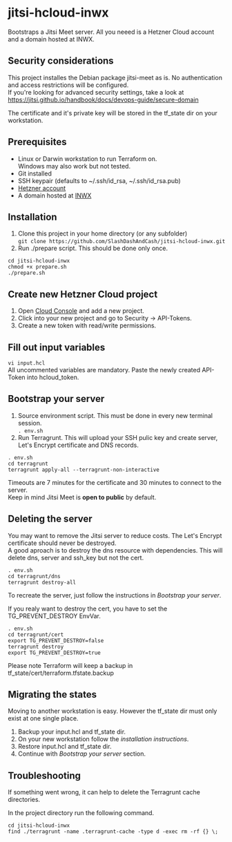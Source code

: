 # jitsi-hcloud-inwx
Bootstraps a Jitsi Meet server. All you neeed is a Hetzner Cloud account and a domain hosted at INWX.

## Security considerations
This project installes the Debian package jitsi-meet as is. No authentication and access restrictions will be configured. \
If you're looking for advanced security settings, take a look at https://jitsi.github.io/handbook/docs/devops-guide/secure-domain

The certificate and it's private key will be stored in the tf_state dir on your workstation.

## Prerequisites
- Linux or Darwin workstation to run Terraform on. \
Windows may also work but not tested.
- Git installed
- SSH keypair (defaults to ~/.ssh/id_rsa, ~/.ssh/id_rsa.pub)
- [Hetzner account](https://www.hetzner.com/)
- A domain hosted at [INWX](https://www.inwx.de/)

## Installation
1. Clone this project in your home directory (or any subfolder) \
`git clone https://github.com/SlashDashAndCash/jitsi-hcloud-inwx.git`
2. Run ./prepare script. This should be done only once.
```
cd jitsi-hcloud-inwx
chmod +x prepare.sh
./prepare.sh
```

## Create new Hetzner Cloud project
1. Open [Cloud Console](https://console.hetzner.cloud/projects) and add a new project.
2. Click into your new project and go to Security -> API-Tokens.
3. Create a new token with read/write permissions.

## Fill out input variables
`vi input.hcl` \
All uncommented variables are mandatory. Paste the newly created API-Token into hcloud_token.

## Bootstrap your server
1. Source environment script. This must be done in every new terminal session. \
`. env.sh`
2. Run Terragrunt. This will upload your SSH pulic key and create server, Let's Encrypt certificate and DNS records.
```
. env.sh
cd terragrunt
terragrunt apply-all --terragrunt-non-interactive
```
Timeouts are 7 minutes for the certificate and 30 minutes to connect to the server. \
Keep in mind Jitsi Meet is **open to public** by default.

## Deleting the server
You may want to remove the Jitsi server to reduce costs. The Let's Encrypt certificate should never be destroyed. \
A good aproach is to destroy the dns resource with dependencies. This will delete dns, server and ssh_key but not the cert.
```
. env.sh
cd terragrunt/dns
terragrunt destroy-all
```

To recreate the server, just follow the instructions in *Bootstrap your server*.

If you realy want to destroy the cert, you have to set the TG_PREVENT_DESTROY EnvVar.
```
. env.sh
cd terragrunt/cert
export TG_PREVENT_DESTROY=false
terragrunt destroy
export TG_PREVENT_DESTROY=true
```
Please note Terraform will keep a backup in tf_state/cert/terraform.tfstate.backup

## Migrating the states
Moving to another workstation is easy. However the tf_state dir must only exist at one single place.
1. Backup your input.hcl and tf_state dir.
2. On your new workstation follow the *installation instructions*.
3. Restore input.hcl and tf_state dir.
4. Continue with *Bootstrap your server* section.

## Troubleshooting
If something went wrong, it can help to delete the Terragrunt cache directories.

In the project directory run the following command.
```
cd jitsi-hcloud-inwx
find ./terragrunt -name .terragrunt-cache -type d -exec rm -rf {} \;
```
